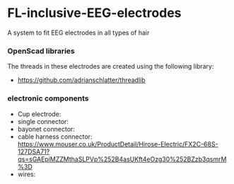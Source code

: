 # FL-inclusive-EEG-electrodes
A system to fit EEG electrodes in all types of hair


### OpenScad libraries
The threads in these electrodes are created using the following library:
- https://github.com/adrianschlatter/threadlib


### electronic components
- Cup electrode:
- single connector:
- bayonet connector:
- cable harness connector: https://www.mouser.co.uk/ProductDetail/Hirose-Electric/FX2C-68S-127DSA71?qs=sGAEpiMZZMthaSLPVp%252B4asUKft4eOzg30%252BZzb3qsmrM%3D
- wires:
